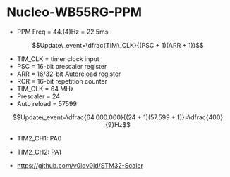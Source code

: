 # Nucleo-WB55RG-PPM

- PPM Freq = 44.(4)Hz = 22.5ms

$$Update\_event=\dfrac{TIM\_CLK}{(PSC + 1)(ARR + 1)}$$
- TIM_CLK = timer clock input
- PSC = 16-bit prescaler register
- ARR = 16/32-bit Autoreload register
- RCR = 16-bit repetition counter
- TIM_CLK = 64 MHz
- Prescaler = 24
- Auto reload = 57599

$$Update\_event=\dfrac{64.000.000}{(24 + 1)(57.599 + 1)}=\dfrac{400}{9}Hz$$
- TIM2_CH1: PA0
- TIM2_CH2: PA1

- https://github.com/v0idv0id/STM32-Scaler